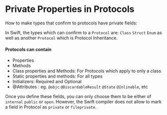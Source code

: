 # Private Properties in Protocols
How to make types that confirm to protocols have private fields:

In Swift, the types which can confirm to a `Protocol` are:
`Class`  `Struct`  `Enum` as well as another `Protocol` which is Protocol Inheritance.

#### Protocols can contain
- Properties
- Methods
- Class properties and Methods: For Protocols which apply to only a class
- Static properties and methods: For all types
- Initializers: Required and Optional
- @Attributes : eg. `@objc`  `@DiscardableResult`  `@State`  `@Inlinable`, etc

Once you define these fields, you can only choose them to be either of `internal`  `public` or `open`.
However, the Swift compiler does not allow to mark a field in Protocol as `private` or `fileprivate`.




